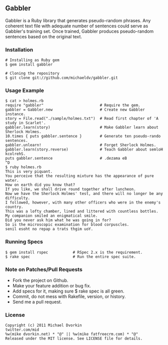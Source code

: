 ## Gabbler ##
Gabbler is a Ruby library that generates pseudo-random phrases. Any coherent
text file with adequate number of sentences could serve as Gabbler's training
set. Once trained, Gabbler produces pseudo-random sentences based on the
original text.

### Installation ###
    # Installing as Ruby gem
    $ gem install gabbler

    # Cloning the repository
    $ git clone git://github.com/michaeldv/gabbler.git

### Usage Example ###

    $ cat > holmes.rb
    require "gabbler"                         # Require the gem.
    gabbler = Gabbler.new                     # Create new Gabbler instance.
    story = File.read("./sample/holmes.txt")  # Read first chapter of 'A study in Scarlet'.
    gabbler.learn(story)                      # Make Gabbler learn about Sherlock Holmes.
    10.times { puts gabbler.sentence }        # Generate ten pseudo-rando sentences.
    gabbler.unlearn!                          # Forget Sherlock Holmes.
    gabbler.learn(story.reverse)              # Teach Gabbler about semloH kcolrehS.
    puts gabbler.sentence                     # .dezama eB
    ^D
    $ ruby holmes.rb
    This is very piquant.
    You perceive that the resulting mixture has the appearance of pure water.
    How on earth did you know that?
    If you like, we shall drive round together after luncheon.
    Now we have the Sherlock Holmes' test, and there will no longer be any difficulty.    
    I followed, however, with many other officers who were in the enemy's country.    
    This was a lofty chamber, lined and littered with countless bottles.
    My companion smiled an enigmatical smile.
    Did you never ask him what he was going in for?
    So is the microscopic examination for blood corpuscles.    
    senil esoht no repap a trats thgim uoY.

### Running Specs ###

    $ gem install rspec           # RSpec 2.x is the requirement.
    $ rake spec                   # Run the entire spec suite.

### Note on Patches/Pull Requests ###
* Fork the project on Github.
* Make your feature addition or bug fix.
* Add specs for it, making sure $ rake spec is all green.
* Commit, do not mess with Rakefile, version, or history.
* Send me a pull request.

### License ###

    Copyright (c) 2011 Michael Dvorkin
    twitter.com/mid
    %w(mike dvorkin.net) * "@" || %w(mike fatfreecrm.com) * "@"
    Released under the MIT license. See LICENSE file for details.
